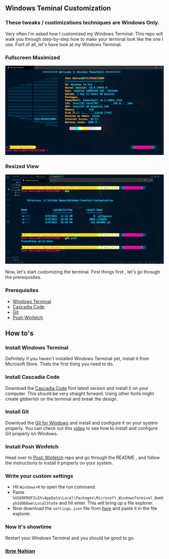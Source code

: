## Windows Teminal Customization

### These tweaks / custimizations techniques are Windows Only.

Very often I'm asked how I customized my Windows Terminal. This repo will walk you through step-by-step how to make your terminal look like the one I use.
Fisrt of all, let's have look at my Windows Terminal.

### Fullscreen Maximized

![terminal](<https://github.com/evilprince2009/Windows-Terminal-Customization/blob/main/Screenshot%20(53).png>)

### Resized View

![terminal](<https://github.com/evilprince2009/Windows-Terminal-Customization/blob/main/Screenshot%20(54).png>)

Now, let's start customizing the terminal. First things first , let's go through the prerequisites.

### Prerequisites

- [Windows Terminal](https://www.microsoft.com/en-us/p/windows-terminal/9n0dx20hk701#activetab=pivot:overviewtab)
- [Cascadia Code](https://github.com/microsoft/cascadia-code/releases/tag/v2106.17)
- [Git](https://git-scm.com/downloads)
- [Posh Winfetch](https://github.com/evilprince2009/Posh-Winfetch-remake/)

## How to's

### Install Windows Terminal

Definitely if you haven't installed Windows Terminal yet, install it from Microsoft Store. Thats the first thing you need to do.

### Install Cascadia Code

Download the [Cascadia Code](https://github.com/microsoft/cascadia-code/releases/tag/v2106.17) font latest version and install it on your computer. This should be very straight forward. Using other fonts might create gibberish on the terminal and break the design.

### Install Git

Download the [Git for Windows](https://gitforwindows.org/downloads) and install and configure it on your system properly. You can check out this [video](https://www.youtube.com/watch?v=8JJ101D3knE&t=762s) to see how to install and configure Git properly on Windows.

### Install Posh Winfetch

Head over to [Posh Winfetch](https://github.com/evilprince2009/Posh-Winfetch-remake/) repo and go through the README , and follow the instructions to install it properly on your system.

### Write your custom settings

- Hit `Windows+R` to open the run command.
- Paste `%USERPROFILE%\AppData\Local\Packages\Microsoft.WindowsTerminal_8wekyb3d8bbwe\LocalState` and hit enter. This will bring up a file explorer.
- Now download the `settings.json` file from _[here](https://github.com/evilprince2009/Windows-Terminal-Customization/blob/main/settings.json)_ and paste it in the file explorer.

### Now it's showtime

Restart your Windows Terminal and you should be good to go.

### [Ibne Nahian](www.facebook.com/evilprince2009)
